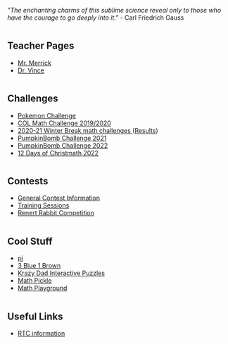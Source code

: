 *"The enchanting charms of this sublime science reveal only to those who have the courage to go deeply into it."* - Carl Friedrich Gauss 

<div class="row">
  <div class="column">
    <h2> Teacher Pages </h2>
    <p>
      <ul>
        <li> <a href="https://MerrickMath.github.io"> Mr. Merrick </a>  </li>
        <li> <a href="https://vchan2.github.io"> Dr. Vince </a>  </li>
      </ul> 
    </p>
  
  </div>
  <div class="column">
    <h2> Challenges </h2>
    <p>
      <ul>
        <li> <a href="https://MerrickMath.github.io/MerrickMath.github.io-PokemonChallenge/"> Pokemon Challenge</a>  </li>
        <li> <a href="https://renertmath.github.io/RenertMath-CelebrateMath/"> COL Math Challenge 2019/2020 </a>  </li>
        <li> <a href="https://vchan2.github.io/Challenges/2020-21Winter_Break.pdf"> 2020-21 Winter Break math challenges </a> (<a href="https://vchan2.github.io/Challenges/2020-21Winter_Break_winners.pdf">Results</a>)</li>
        <li> <a href="https://renertmath.github.io/RenertMath-PumpkinBomb2021/"> PumpkinBomb Challenge 2021</a>  </li>
        <li> <a href="https://renertmath.github.io/RenertMath-PumpkinBomb2021/2022.html"> PumpkinBomb Challenge 2022</a>  </li>
        <li> <a href="https://renertmath.github.io/Challenges/12Days2022.html"> 12 Days of Christmath 2022</a>  </li>
      </ul> 
    </p>
    
  </div>
  <div class="column">
    <h2> Contests </h2><p>
      <ul>
        <li> <a href="https://renertmath.github.io/contests.html"> General Contest Information </a> </li>
        <li><a href="https://renertmath.github.io/contest_training.html"> Training Sessions </a> </li>
        <li><a href="https://renertmath.github.io/renert_rabbit.html"> Renert Rabbit Competition </a> </li>
        <!--
        <li><b>RESMC</b> Renert Elementary School Math Contest 2021 - <a href="https://renertmath.github.io/contests/nameourcontest" target="_blank">NAME OUR CONTEST</a></li>
        <li><a href="https://renertmath.github.io/contests/renertrabbit.md" target="_blank">Renert Contest: registration and information</a> </li>
-->
      </ul> 
    </p>
</div></div>

<div class="row">
 <div class="column">
    <h2> Cool Stuff </h2>
    <p>
      <ul>
        <li><a href="https://renertmath.github.io/pi">pi</a></li>
        <li><a href="https://www.3blue1brown.com"> 3 Blue 1 Brown </a> </li>
        <li><a href="https://krazydad.com/tablet/puzzles.php"> Krazy Dad Interactive Puzzles </a> </li>
        <li><a href="https://mathpickle.com"> Math Pickle </a> </li>
        <li><a href="https://www.mathplayground.com"> Math Playground </a> </li>
      </ul> 
    </p>
</div>

<div class="row">
 <div class="column">
    <h2> Useful Links </h2>
    <p>
      <ul>
        <li><a href="https://docs.google.com/document/d/1Ag_JfeakR__Lp3QTsUHtt_DT6hfYD8P-aB9Xw4bkMW0/edit?usp=sharing">RTC information</a></li>
      </ul> 
    </p>
</div></div>
